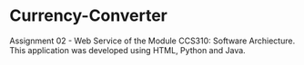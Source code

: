 # Currency-Converter
Assignment 02 - Web Service of the Module CCS310: Software Archiecture.
<br>
This application was developed using HTML, Python and Java.
